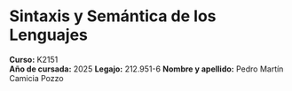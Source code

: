 # Sintaxis y Semántica de los Lenguajes  
**Curso:** K2151  
**Año de cursada:** 2025
**Legajo:** 212.951-6
**Nombre y apellido:** Pedro Martín Camicia Pozzo
